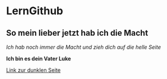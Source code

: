 # LernGithub

## So mein lieber jetzt hab ich die Macht

_Ich hab noch immer die Macht und zieh dich auf die helle Seite_

**Ich bin es dein Vater Luke**

[Link zur dunklen Seite](hells-angels.org)
